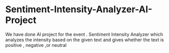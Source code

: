 # Sentiment-Intensity-Analyzer-AI-Project
We have done AI project for the event . Sentiment Intensity Analyzer which analyzes the intensity based on the given text and gives whether the text is positive , negative ,or neutral  
